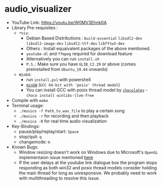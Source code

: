 # audio_visualizer
* YouTube Link: https://youtu.be/W0MV3Ehnk0A
* Library Pre-requisites : 
  * ```*nix```:
    * Debian Based Distributions : 
       ```build-essential``` ```libsdl2-dev``` ```libsdl2-image-dev``` ```libsdl2-ttf-dev``` ```libfftw3-dev```
    * Others : Install equaivalent packages of the above mentioned. 
    * ```youtube-dl``` and ```ffmpeg``` required for download feature
    * Alternatively you can run ```install.sh```
    * ```P.S.```: Make sure you have ```GLIB_C2.29``` or above (comes preinstalled from ```Ubuntu_19.04``` onwards)
  * ```Win64```:
    * run ```install.ps1``` with powershell
    * [```minGW```](https://winlibs.com/) (```GCC 64-bit with 'posix' thread model```)
    * You can install GCC with posix thread model by [```chocolatey```](https://chocolatey.org/) - ```choco install winlibs-llvm-free```
* Compile with ```make``` 
* Terminal usage:
    * ```./musico -f Path_to_wav_file``` to play a certain song
    * ```./musico -r``` for recording and then playback
    * ```./musico -R``` for real time audio visualization
* Key-Bindings:
    * pause/play/replay/start: ```Space```
    * stop/quit: ```q```
    * changemode: ```m```
* Known Bugs:
    * Window resizing doesn't work on Windows due to Microsoft's ```OpenGL``` implementaion issue mentioned [here](https://github.com/libsdl-org/SDL/issues/1059)
    * If the user delays at the youtube link dialogue box the program stops responding as both win32 and posix thread models consider holding the main thread for long as unresponsive. We probably need to work with multithreading to resolve this issue.
